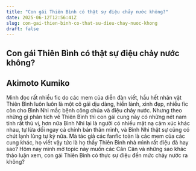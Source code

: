 ```yaml
---
title: "Con gái Thiên Bình có thật sự điệu chảy nước không?"
date: 2025-06-12T12:56:41Z
slug: con-gai-thien-binh-co-that-su-dieu-chay-nuoc-khong
draft: false
---
```


## Con gái Thiên Bình có thật sự điệu chảy nước không?

## Akimoto Kumiko

​Mình đọc rất nhiều fic do các mem của diễn đàn viết, hầu hết nhân vật Thiên Bình luôn luôn là một cô gái dịu dàng, hiền lành, xinh đẹp, nhiều fic còn cho Bình Nhi mắc bệnh công chúa và điệu chảy nước. Nhưng theo những gì phân tích về Thiên Bình thì con gái cung này có những nét nam tính rất thú vị, hơn nữa Bình Nhi lại là người có nhiều mặt nạ cảm xúc khác nhau, tự lừa dối ngay cả chính bản thân mình, và Bình Nhi thật sự cũng có chút lạnh lùng  tự kỷ nữa. Mà tác giả các fanfic toàn là các mem của các cung khác, họ viết vậy tức là họ thấy Thiên Bình nhà mình rất điệu đà hay sao? Hôm nay mình mở topic này muốn các Cân Cân và những sao khác thảo luận xem, con gái Thiên Bình có thực sự điệu đến mức chảy nước ra không?
